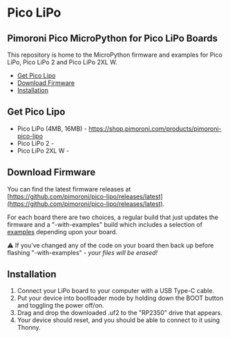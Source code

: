 # Pico LiPo <!-- omit in toc -->

## Pimoroni Pico MicroPython for Pico LiPo Boards <!-- omit in toc -->

This repository is home to the MicroPython firmware and examples for Pico LiPo,
Pico LiPo 2 and Pico LiPo 2XL W.

- [Get Pico Lipo](#get-pico-lipo)
- [Download Firmware](#download-firmware)
- [Installation](#installation)


## Get Pico Lipo

* Pico LiPo (4MB, 16MB) - https://shop.pimoroni.com/products/pimoroni-pico-lipo
* Pico LiPo 2 - 
* Pico LiPo 2XL W - 

## Download Firmware

You can find the latest firmware releases at [https://github.com/pimoroni/pico-lipo/releases/latest](https://github.com/pimoroni/pico-lipo/releases/latest).

For each board there are two choices, a regular build that just updates the firmware and a "-with-examples" build which includes a selection of [examples](examples) depending upon your board.

:warning: If you've changed any of the code on your board then back up before flashing "-with-examples" - *your files will be erased!*

## Installation

1. Connect your LiPo board to your computer with a USB Type-C cable.
2. Put your device into bootloader mode by holding down the BOOT button and toggling the power off/on.
3. Drag and drop the downloaded .uf2 to the "RP2350" drive that appears.
4. Your device should reset, and you should be able to connect to it using Thonny.
